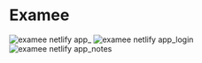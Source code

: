 # Examee
![examee netlify app_](https://github.com/user-attachments/assets/e7f089b0-2efb-42c7-a27b-2aa02e8c9c8d)
![examee netlify app_login](https://github.com/user-attachments/assets/1a4da9d6-7e83-48f7-bf46-ef146e38a9c9)
![examee netlify app_notes](https://github.com/user-attachments/assets/80e1d6f0-5d15-442b-93d9-fa23d28ab1f1)

